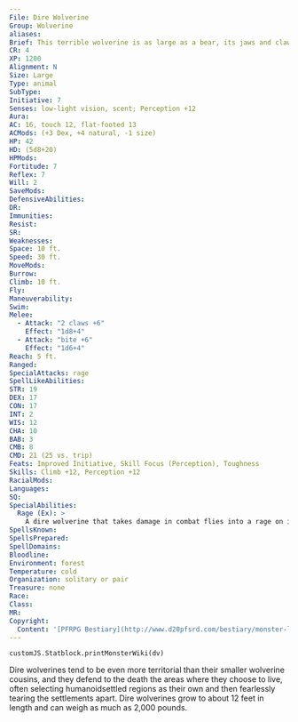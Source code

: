 ```yaml
---
File: Dire Wolverine
Group: Wolverine
aliases: 
Brief: This terrible wolverine is as large as a bear, its jaws and claws oversized and brutal, its eyes dark and filled with rage.
CR: 4
XP: 1200
Alignment: N
Size: Large
Type: animal
SubType: 
Initiative: 7
Senses: low-light vision, scent; Perception +12
Aura: 
AC: 16, touch 12, flat-footed 13
ACMods: (+3 Dex, +4 natural, -1 size)
HP: 42
HD: (5d8+20)
HPMods: 
Fortitude: 7
Reflex: 7
Will: 2
SaveMods: 
DefensiveAbilities: 
DR: 
Immunities: 
Resist: 
SR: 
Weaknesses: 
Space: 10 ft.
Speed: 30 ft.
MoveMods: 
Burrow: 
Climb: 10 ft.
Fly: 
Maneuverability: 
Swim: 
Melee: 
  - Attack: "2 claws +6"
    Effect: "1d8+4"
  - Attack: "bite +6"
    Effect: "1d6+4"
Reach: 5 ft.
Ranged: 
SpecialAttacks: rage
SpellLikeAbilities: 
STR: 19
DEX: 17
CON: 17
INT: 2
WIS: 12
CHA: 10
BAB: 3
CMB: 8
CMD: 21 (25 vs. trip)
Feats: Improved Initiative, Skill Focus (Perception), Toughness
Skills: Climb +12, Perception +12
RacialMods: 
Languages: 
SQ: 
SpecialAbilities:
  Rage (Ex): >
    A dire wolverine that takes damage in combat flies into a rage on its next turn, madly clawing and biting until either it or its opponent is dead. It gains +4 to Strength, +4 to Constitution, and -2 to AC. The creature cannot end its rage voluntarily.
SpellsKnown: 
SpellsPrepared: 
SpellDomains: 
Bloodline: 
Environment: forest
Temperature: cold
Organization: solitary or pair
Treasure: none
Race: 
Class: 
MR: 
Copyright:
  Content: '[PFRPG Bestiary](http://www.d20pfsrd.com/bestiary/monster-lists-and-details/-w/wolverine/dire-wolverine)'
---
```

```dataviewjs
customJS.Statblock.printMonsterWiki(dv)
```
Dire wolverines tend to be even more territorial than their smaller wolverine cousins, and they defend to the death the areas where they choose to live, often selecting humanoidsettled regions as their own and then fearlessly tearing the settlements apart.  Dire wolverines grow to about 12 feet in length and can weigh as much as 2,000 pounds.
